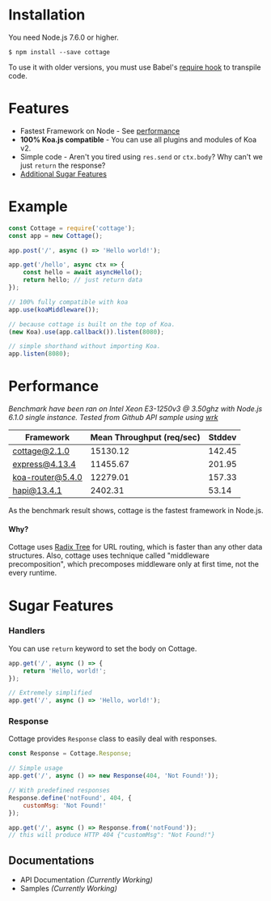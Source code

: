 # Installation
You need Node.js 7.6.0 or higher.

```
$ npm install --save cottage
```

To use it with older versions, you must use Babel's [require hook](http://babeljs.io/docs/usage/babel-register/) to transpile code.

# Features
- Fastest Framework on Node - See [performance](#performance)
- **100% Koa.js compatible** - You can use all plugins and modules of Koa v2.
- Simple code - Aren't you tired using `res.send` or `ctx.body`? Why can't we just `return` the response?
- [Additional Sugar Features](#response)


# Example
```js
const Cottage = require('cottage');
const app = new Cottage();

app.post('/', async () => 'Hello world!');

app.get('/hello', async ctx => {
    const hello = await asyncHello();
    return hello; // just return data
});

// 100% fully compatible with koa
app.use(koaMiddleware());

// because cottage is built on the top of Koa.
(new Koa).use(app.callback()).listen(8080);

// simple shorthand without importing Koa.
app.listen(8080);
```

# Performance
*Benchmark have been ran on Intel Xeon E3-1250v3 @ 3.50ghz with Node.js 6.1.0 single instance.*
*Tested from Github API sample using [wrk][wrk-repo]*

Framework       | Mean Throughput (req/sec) | Stddev |
----------------|---------------|-----------|
cottage@2.1.0   | 15130.12      | 142.45    |
express@4.13.4  | 11455.67      | 201.95    |
koa-router@5.4.0| 12279.01      | 157.33    |
hapi@13.4.1     | 2402.31       | 53.14     |

As the benchmark result shows, cottage is the fastest framework in Node.js.

#### Why?
Cottage uses [Radix Tree][radix-tree-wiki] for URL routing, which is faster than any other data structures.
Also, cottage uses technique called "middleware precomposition", which precomposes middleware only at first time, not the every runtime.

# Sugar Features
### Handlers
You can use `return` keyword to set the body on Cottage.

```js
app.get('/', async () => {
    return 'Hello, world!';
});

// Extremely simplified
app.get('/', async () => 'Hello, world!');
```

### Response
Cottage provides `Response` class to easily deal with responses.

```js
const Response = Cottage.Response;

// Simple usage
app.get('/', async () => new Response(404, 'Not Found!'));

// With predefined responses
Response.define('notFound', 404, {
    customMsg: 'Not Found!'
});

app.get('/', async () => Response.from('notFound')); 
// this will produce HTTP 404 {"customMsg": "Not Found!"}
``` 


[gen-flow]: http://pag.forbeslindesay.co.uk
[wrk-repo]: https://github.com/wg/wrk
[express-repo]: https://github.com/expressjs/express
[radix-tree-wiki]: https://en.wikipedia.org/wiki/Radix_tree


## Documentations
- API Documentation *(Currently Working)*
- Samples *(Currently Working)*
